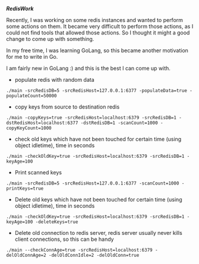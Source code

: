 ***RedisWork***

Recently, I was working on some redis instances and wanted to perform some actions on them. It became very difficult to perform those actions, as I could not find tools that allowed those actions. So I thought it might a good change to come up with something.

In my free time, I was learning GoLang, so this became another motivation for me to write in Go.

I am fairly new in GoLang :) and this is the best I can come up with.

- populate redis with random data

`./main -srcRedisDB=5 -srcRedisHost=127.0.0.1:6377 -populateData=true -populateCount=50000`

- copy keys from source to destination redis

`./main -copyKeys=true -srcRedisHost=localhost:6379 -srcRedisDB=1 -dstRedisHost=localhost:6377 -dstRedisDB=1 -scanCount=1000 -copyKeyCount=1000`

- check old keys which have not been touched for certain time (using object idletime), time in seconds

`./main -checkOldKey=true -srcRedisHost=localhost:6379 -srcRedisDB=1 -keyAge=100`

- Print scanned keys

`./main -srcRedisDB=5 -srcRedisHost=127.0.0.1:6377 -scanCount=1000 -printKeys=true`

- Delete old keys which have not been touched for certain time (using object idletime), time in seconds

`./main -checkOldKey=true -srcRedisHost=localhost:6379 -srcRedisDB=1 -keyAge=100 -deleteKeys=true`

- Delete old connection to redis server, redis server usually never kills client connections, so this can be handy

`./main --checkConnAge=true -srcRedisHost=localhost:6379 -delOldConnAge=2 -delOldConnIdle=2 -delOldConn=true`
